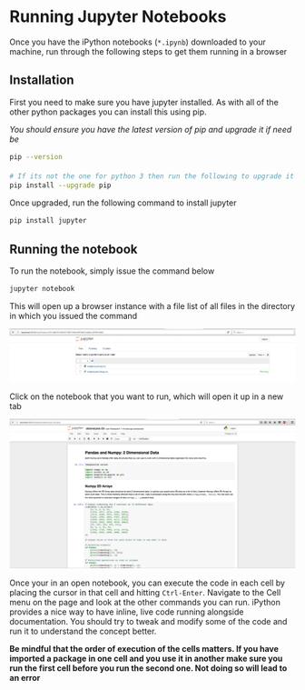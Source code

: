 # Running Jupyter Notebooks

Once you have the iPython notebooks (`*.ipynb`) downloaded to your machine,
run through the following steps to get them running in a browser

## Installation
First you need to make sure you have jupyter installed. As with all of the
other python packages you can install this using pip.

*You should ensure you have the latest version of pip and upgrade it if
need be*

```bash
pip --version

# If its not the one for python 3 then run the following to upgrade it
pip install --upgrade pip
```


Once upgraded, run the following command to install jupyter
```bash
pip install jupyter
```

## Running the notebook
To run the notebook, simply issue the command below

```bash
jupyter notebook
```

This will open up a browser instance with a file list of all files in the
directory in which you issued the command

![iPython file list](https://raw.githubusercontent.com/nikhilpanchal/lecturenotebooks/master/ipythonfilelist.png)

Click on the notebook that you want to run, which will open it up in a
new tab

![iPython open notebook](https://raw.githubusercontent.com/nikhilpanchal/lecturenotebooks/master/ipythonopennotebook.png)

Once your in an open notebook, you can execute the code in each cell
by placing the cursor in that cell and hitting `Ctrl-Enter`. Navigate to the
Cell menu on the page and look at the other commands you can run. iPython
provides a nice way to have inline, live code running alongside
documentation. You should try to tweak and modify some of the code and
run it to understand the concept better.

**Be mindful that the order of execution of the cells matters. If you have
imported a package in one cell and you use it in another make sure you run the
first cell before you run the second one. Not doing so will lead to an error**


